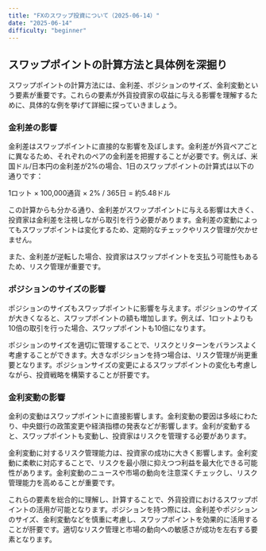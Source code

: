 ```yaml
---
title: "FXのスワップ投資について（2025-06-14）"
date: "2025-06-14"
difficulty: "beginner"
---
```


## スワップポイントの計算方法と具体例を深掘り

スワップポイントの計算方法には、金利差、ポジションのサイズ、金利変動という要素が重要です。これらの要素が外貨投資家の収益に与える影響を理解するために、具体的な例を挙げて詳細に探っていきましょう。

### 金利差の影響

金利差はスワップポイントに直接的な影響を及ぼします。金利差が外貨ペアごとに異なるため、それぞれのペアの金利差を把握することが必要です。例えば、米国ドル/日本円の金利差が2%の場合、1日のスワップポイントの計算式は以下の通りです：

1ロット × 100,000通貨 × 2% / 365日 = 約5.48ドル

この計算からも分かる通り、金利差がスワップポイントに与える影響は大きく、投資家は金利差を注視しながら取引を行う必要があります。金利差の変動によってもスワップポイントは変化するため、定期的なチェックやリスク管理が欠かせません。

また、金利差が逆転した場合、投資家はスワップポイントを支払う可能性もあるため、リスク管理が重要です。

### ポジションのサイズの影響

ポジションのサイズもスワップポイントに影響を与えます。ポジションのサイズが大きくなると、スワップポイントの額も増加します。例えば、1ロットよりも10倍の取引を行った場合、スワップポイントも10倍になります。

ポジションのサイズを適切に管理することで、リスクとリターンをバランスよく考慮することができます。大きなポジションを持つ場合は、リスク管理が尚更重要となります。ポジションサイズの変更によるスワップポイントの変化も考慮しながら、投資戦略を構築することが肝要です。

### 金利変動の影響

金利の変動はスワップポイントに直接影響します。金利変動の要因は多岐にわたり、中央銀行の政策変更や経済指標の発表などが影響します。金利が変動すると、スワップポイントも変動し、投資家はリスクを管理する必要があります。

金利変動に対するリスク管理能力は、投資家の成功に大きく影響します。金利変動に柔軟に対応することで、リスクを最小限に抑えつつ利益を最大化できる可能性があります。金利変動のニュースや市場の動向を注意深くチェックし、リスク管理能力を高めることが重要です。

これらの要素を総合的に理解し、計算することで、外貨投資におけるスワップポイントの活用が可能となります。ポジションを持つ際には、金利差やポジションのサイズ、金利変動などを慎重に考慮し、スワップポイントを効果的に活用することが肝要です。適切なリスク管理と市場の動向への敏感さが成功を左右する要素となります。

